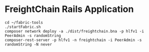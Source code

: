 # FreightChain Rails Application


```
cd ~/fabric-tools
./startFabric.sh
composer network deploy -a ./dist/freightchain.bna -p hlfv1 -i PeerAdmin -s randomString
composer-rest-server -p hlfv1 -n freightchain -i PeerAdmin -s randomString -N never
```